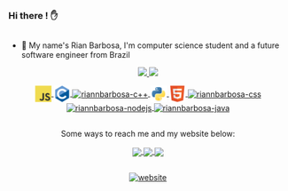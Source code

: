 <h3> Hi there ! ✋ </h3>

  ##
 - 🌱 My name's Rian Barbosa, I'm computer science student and a future software engineer from Brazil
 
 
<p align="center">
  <a href="https://github.com/riannbarbosa/">
    
  <img height="160em" src="https://github-readme-stats.vercel.app/api?username=riannbarbosa&show_icons=true&theme=vision-friendly-dark&include_all_commits=true&count_private=true"/>
    
  <img height="160em" src="https://github-readme-stats.vercel.app/api/top-langs/?username=riannbarbosa&layout=compact&langs_count=8&theme=vision-friendly-dark"/>
</p>
  
 
  <a href="https://github.com/riannbarbosa/">
    
  
  
 <div align="center">
      <img align="center" src="https://raw.githubusercontent.com/devicons/devicon/master/icons/javascript/javascript-original.svg" height="30" alt="riannbarbosa-           javascript" >
      <img align="center" src="https://raw.githubusercontent.com/devicons/devicon/master/icons/c/c-original.svg" height="30" alt="riannbarbosa-C">
      <img align="center" src="https://cdn.worldvectorlogo.com/logos/c.svg" height="30" alt="riannbarbosa-c++">
      <img align="center" src="https://raw.githubusercontent.com/devicons/devicon/master/icons/python/python-original.svg" height="30" alt="riannbarbosa-python">
      <img align="center" src="https://raw.githubusercontent.com/devicons/devicon/master/icons/html5/html5-original.svg" height="30" alt="riannbarbosa-html5">
      <img align="center" src="https://cdn.worldvectorlogo.com/logos/css-3.svg" height="30" alt="riannbarbosa-css">
      <img align="center" src="https://cdn.worldvectorlogo.com/logos/nodejs-icon.svg" height="30" alt="riannbarbosa-nodejs">
   <img align="center" src="https://cdn.worldvectorlogo.com/logos/java-4.svg" height="42" alt="riannbarbosa-java"></a>
  </div>
   
  ##
  
  <p align="center">Some ways to reach me and my website below: </p>
  
  <div align="center">
        <a href="https://www.linkedin.com/in/rian-barbosa/" target="_blank"> <img align="center" src="https://img.shields.io/badge/LinkedIn-0077B5?style=for-the-badge&logo=linkedin&logoColor=white">
        <a href="https://www.instagram.com/riann.barbosa/" target="_blank"> <img align="center" src="https://img.shields.io/badge/Instagram-E4405F?style=for-the-badge&logo=instagram&logoColor=black">
        <a href="mailto:rianbbarbosa@outlook.com" target="_blank"><img align="center" src="https://img.shields.io/badge/Email-D14836?style=for-the-badge&logoColor=white&color=blue&logo=About.me">
  </div>
  
  ##
   
  <div align="center">
                     <a href="https://riannbarbosa.github.io/" target="_blank"><img  src="https://img.shields.io/badge/website-000000?style=for-the-badge&logo=About.me&logoColor=white" alt="website" height="35" >
        
  </div>
 

